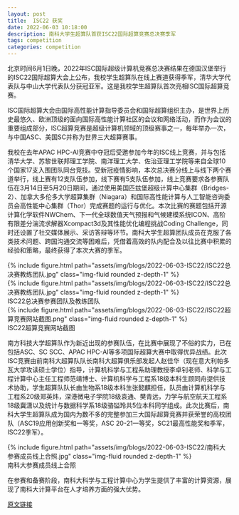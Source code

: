 ```yaml
---
layout: post
title:  ISC22 获奖
date: 2022-06-03 10:18:00
description: 南科大学生超算队首获ISC22国际超算竞赛总决赛季军
tags: competition
categories: competition
---
```


北京时间6月1日晚，2022年ISC国际超级计算机竞赛总决赛结果在德国汉堡举行的ISC22国际超算大会上公布，我校学生超算队在线上赛道获得季军，清华大学代表队与中山大学代表队分获冠亚军。这是我校学生超算队首次亮相ISC国际超算竞赛。

ISC国际超算大会由国际高性能计算指导委员会和国际超算组织主办，是世界上历史最悠久、欧洲顶级的面向国际高性能计算社区的会议和网络活动，而作为会议的重要组成部分，ISC超算竞赛是超级计算机领域的顶级赛事之一，每年举办一次，与中国ASC、美国SC并称为世界三大超算赛事。

我校在去年APAC HPC-AI竞赛中夺冠后受邀参加今年的ISC线上竞赛，并与包括清华大学、苏黎世联邦理工学院、南洋理工大学、佐治亚理工学院等来自全球10个国家17支入围团队同台竞技。受新冠疫情影响，本次总决赛分线上与线下两个赛道举行，线上赛有12支队伍参加，线下赛有5支队伍参加，线上竞赛要求各参赛队伍在3月14日至5月20日期间，通过使用美国匹兹堡超级计算中心集群（Bridges-2）、加拿大多伦多大学超算集群（Niagara）和国际高性能计算与人工智能咨询委员会高性能中心集群（Thor）完成赛题的运行与优化。本次比赛的赛题包括开源计算化学软件NWChem、下一代全球数值天气预报和气候建模系统ICON、高阶有限差分湍流求解器Xcompact3d及其性能优化编程挑战Coding Challenge，同时还设置了社交媒体展示、采访答辩等环节。南科大学生超算团队成员在克服了各类技术问题、跨国沟通交流等困难后，凭借着高效的队内配合及以往比赛中积累的经验和策略，最终获得了本次大赛的季军。

<div class="row mt-3">
    <div class="col-sm mt-3 mt-md-0">
        {% include figure.html path="assets/img/blogs/2022-06-03-ISC22/ISC22总决赛教练团队.jpg" class="img-fluid rounded z-depth-1" %}
    </div>
    <div class="col-sm mt-3 mt-md-0">
        {% include figure.html path="assets/img/blogs/2022-06-03-ISC22/ISC22总决赛教练团队.jpg" class="img-fluid rounded z-depth-1" %}
    </div>
</div>
<div class="caption">
    ISC22总决赛参赛团队及教练团队
</div>

<div class="row mt-3">
    <div class="col-sm mt-3 mt-md-0">
        {% include figure.html path="assets/img/blogs/2022-06-03-ISC22/ISC22超算竞赛网站截图.png" class="img-fluid rounded z-depth-1" %}
    </div>
</div>
<div class="caption">
    ISC22超算竞赛网站截图
</div>

南方科技大学超算队作为新近出现的参赛队伍，在比赛中展现了不俗的实力，已在包括ASC、SC SCC、APAC HPC-AI等多项国际超算大赛中取得优异战绩。此次ISC竞赛由前南科大超算队队长南科大超算俱乐部发起人赵佳华（现在意大利帕多瓦大学攻读硕士学位）指导，计算机科学与工程系助理教授李卓钊老师、科学与工程计算中心主任工程师范靖博士、计算机科学与工程系18级本科生顾同舟提供技术协助，学生超算队队长由生物系18级本科生张懿麒担任，队员由计算机科学与工程系20级郑英炜，深港微电子学院18级袁通、樊青远，力学与航空航天工程系18级冀潇以及统计与数据科学系18级骆镒玲共5位本科同学组成。此次比赛后，南科大学生超算队成为国内为数不多的完整参加三大国际超算竞赛并获荣誉的高校团队（ASC19应用创新奖和一等奖，ASC 20-21一等奖，SC21最高性能奖和季军，ISC22季军）。

<div class="row mt-3">
    <div class="col-sm mt-3 mt-md-0">
        {% include figure.html path="assets/img/blogs/2022-06-03-ISC22/南科大参赛成员线上合照.jpg" class="img-fluid rounded z-depth-1" %}
    </div>
</div>
<div class="caption">
    南科大参赛成员线上合照
</div>

在参赛和备赛阶段，南科大科学与工程计算中心为学生提供了丰富的计算资源，展现了南科大计算平台在人才培养方面的强大优势。

[原文链接](https://mp.weixin.qq.com/s/G-BAtbxU_34VV_q01J_2eg)

